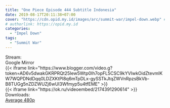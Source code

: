 ```yaml
---
title: "One Piece Episode 444 Subtitle Indonesia"
date: 2019-08-17T20:11:38+07:00
cover: "https://cdn.opid.my.id/images/arc/summit-war/impel-down.webp" # Optional, cover
# authorlink: https://opid.my.id
categories:
  - "Impel Down"
tags:
  - "Summit War"
---
```

<div class="ui menu violet borderless inverted">
  <div class="header item active">
        Stream:
    </div>
  <a class="active item" data-tab="google">
    <i class="google drive icon"></i> Google
  </a>
  <a class="item nounderline" data-tab="mirror">
    <i class="odnoklassniki icon"></i> Mirror
  </a>
</div>
<div class="ui bottom attached tab segment active" style="border:0 !important;" data-tab="google">
{{< iframe link="https://www.blogger.com/video.g?token=AD6v5dwakGKRPRQt25Iew5Wtp0Ih7opFL5CSC9kYVIwkOidZtevmIKW7WQPDNdDqq0LDZXKtPl8q6mTpDLx-gySSTkJtqZWVnRpzsBkVb-B8TUGg5nZDZWUZj6wUI3Wfmyp5u4tfEME" >}}
</div>
<div class="ui bottom attached tab segment" style="border:0 !important;" data-tab="mirror">
{{< iframe link="https://ok.ru/videoembed/2174391290614" >}}
</div>
<div class="ui menu violet borderless inverted">
  <div class="header item active">
        Downloads:
    </div>
  <a class="item nounderline" href="https://ouo.io/eTElzT" target="_blank" rel="dofollow"><i class="google drive icon"></i>
    Average 480p</a>
</div>